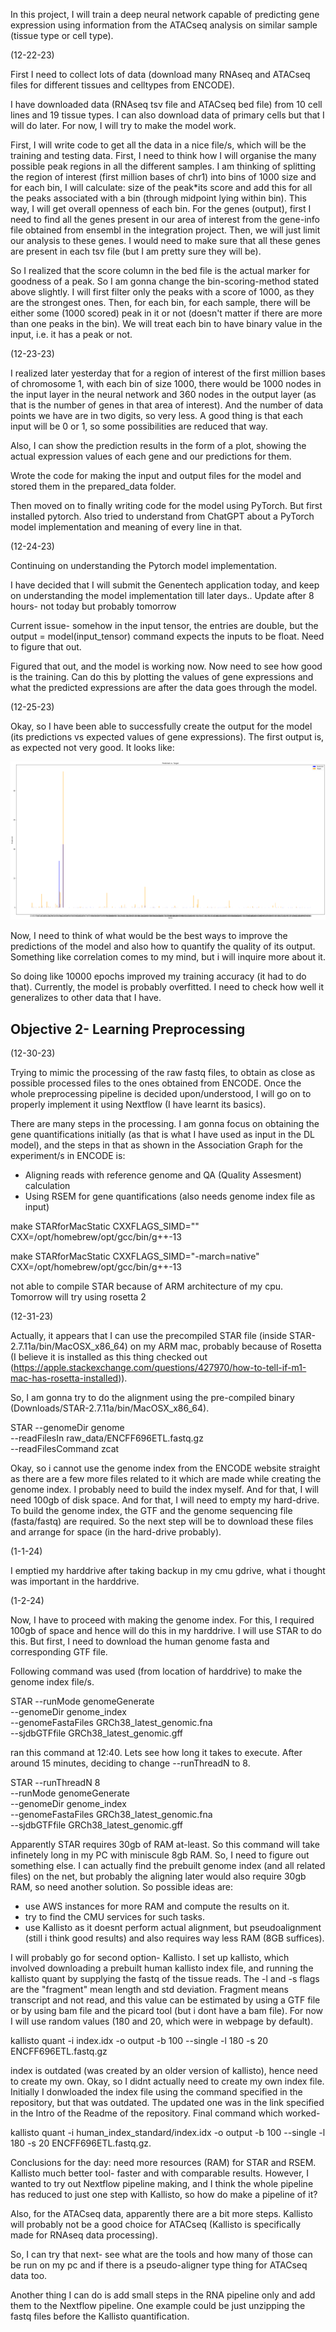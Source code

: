 In this project, I will train a deep neural network capable of predicting gene expression using information from the ATACseq analysis on similar sample (tissue type or cell type).

(12-22-23)

First I need to collect lots of data (download many RNAseq and ATACseq files for different tissues and celltypes from ENCODE).

I have downloaded data (RNAseq tsv file and ATACseq bed file) from 10 cell lines and  19 tissue types. I can also download data of primary cells but that I will do later. For now, I will try to make the model work.

First, I will write code to get all the data in a nice file/s, which will be the training and testing data. First, I need to think how I will organise the many possible peak regions in all the different samples. I am thinking of splitting the region of interest (first million bases of chr1) into bins of 1000 size and for each bin, I will calculate: size of the peak*its score and add this for all the peaks associated with a bin (through midpoint lying within bin). This way, I will get overall openness of each bin. For the genes (output), first I need to find all the genes present in our area of interest from the gene-info file obtained from ensembl in the integration project. Then, we will just limit our analysis to these genes. I would need to make sure that all these genes are present in each tsv file (but I am pretty sure they will be).

So I realized that the score column in the bed file is the actual marker for goodness of a peak. So I am gonna change the bin-scoring-method stated above slightly. I will first filter only the peaks with a score of 1000, as they are the strongest ones. Then, for each bin, for each sample, there will be either some (1000 scored) peak in it or not (doesn't matter if there are more than one peaks in the bin). We will treat each bin to have binary value in the input, i.e. it has a peak or not. 

(12-23-23)

I realized later yesterday that for a region of interest of the first million bases of chromosome 1, with each bin of size 1000, there would be 1000 nodes in the input layer in the neural network and 360 nodes in the output layer (as that is the number of genes in that area of interest). And the number of data points we have are in two digits, so very less. A good thing is that each input will be 0 or 1, so some possibilities are reduced that way.

Also, I can show the prediction results in the form of a plot, showing the actual expression values of each gene and our predictions for them.

Wrote the code for making the input and output files for the model and stored them in the prepared_data folder. 

Then moved on to finally writing code for the model using PyTorch. But first installed pytorch. Also tried to understand from ChatGPT about a PyTorch model implementation and meaning of every line in that.

(12-24-23)

Continuing on understanding the Pytorch model implementation. 

I have decided that I will submit the Genentech application today, and keep on understanding the model implementation till later days.. Update after 8 hours- not today but probably tomorrow

Current issue- somehow in the input tensor, the entries are double, but the output = model(input_tensor) command expects the inputs to be float. Need to figure that out.

Figured that out, and the model is working now. Now need to see how good is the training. Can do this by plotting the values of gene expressions and what the predicted expressions are after the data goes through the model.

(12-25-23)

Okay, so I have been able to successfully create the output for the model (its predictions vs expected values of gene expressions). The first output is, as expected not very good. It looks like:

![first model performance plot](image.png)

Now, I need to think of what would be the best ways to improve the predictions of the model and also how to quantify the quality of its output. Something like correlation comes to my mind, but i will inquire more about it.

So doing like 10000 epochs improved my training accuracy (it had to do that). Currently, the model is probably overfitted. I need to check how well it generalizes to other data that I have.


## Objective 2- Learning Preprocessing

(12-30-23)

Trying to mimic the processing of the raw fastq files, to obtain as close as possible processed files to the ones obtained from ENCODE. Once the whole preprocessing pipeline is decided upon/understood, I will go on to properly implement it using Nextflow (I have learnt its basics). 

There are many steps in the processing. I am gonna focus on obtaining the gene quantifications initially (as that is what I have used as input in the DL model), and the steps in that as shown in the Association Graph for the experiment/s in ENCODE is:

- Aligning reads with reference genome and QA (Quality Assesment) calculation
- Using RSEM for gene quantifications (also needs genome index file as input)

make STARforMacStatic CXXFLAGS_SIMD="" CXX=/opt/homebrew/opt/gcc/bin/g++-13

make STARforMacStatic CXXFLAGS_SIMD="-march=native" CXX=/opt/homebrew/opt/gcc/bin/g++-13

not able to compile STAR because of ARM architecture of my cpu. Tomorrow will try using rosetta 2

(12-31-23)

Actually, it appears that I can use the precompiled STAR file (inside STAR-2.7.11a/bin/MacOSX_x86_64) on my ARM mac, probably because of Rosetta (I believe it is installed as this thing checked out (https://apple.stackexchange.com/questions/427970/how-to-tell-if-m1-mac-has-rosetta-installed)).

So, I am gonna try to do the alignment using the pre-compiled binary (Downloads/STAR-2.7.11a/bin/MacOSX_x86_64).

STAR --genomeDir genome \
--readFilesIn raw_data/ENCFF696ETL.fastq.gz \
--readFilesCommand zcat

Okay, so i cannot use the genome index from the ENCODE website straight as there are a few more files related to it which are made while creating the genome index. I probably need to build the index myself. And for that, I will need 100gb of disk space. And for that, I will need to empty my hard-drive. To build the genome index, the GTF and the genome sequencing file (fasta/fastq) are required. So the next step will be to download these files and arrange for space (in the hard-drive probably). 

(1-1-24)

I emptied my harddrive after taking backup in my cmu gdrive, what i thought was important in the harddrive.

(1-2-24)

Now, I have to proceed with making the genome index. For this, I required 100gb of space and hence will do this in my harddrive. I will use STAR to do this. But first, I need to download the human genome fasta and corresponding GTF file.

Following command was used (from location of harddrive) to make the genome index file/s.

STAR --runMode genomeGenerate \
--genomeDir genome_index \
--genomeFastaFiles GRCh38_latest_genomic.fna \
--sjdbGTFfile GRCh38_latest_genomic.gff 

ran this command at 12:40. Lets see how long it takes to execute. After around 15 minutes, deciding to change --runThreadN to 8.

STAR --runThreadN 8 \
--runMode genomeGenerate \
--genomeDir genome_index \
--genomeFastaFiles GRCh38_latest_genomic.fna \
--sjdbGTFfile GRCh38_latest_genomic.gff 

Apparently STAR requires 30gb of RAM at-least. So this command will take infinetely long in my PC with miniscule 8gb RAM. So, I need to figure out something else. I can actually find the prebuilt genome index (and all related files) on the net, but probably the aligning later would also require 30gb RAM, so need another solution. So possible ideas are:

- use AWS instances for more RAM and compute the results on it.
- try to find the CMU services for such tasks.
- use Kallisto as it doesnt perform actual alignment, but pseudoalignment (still i think good results) and also requires way less RAM (8GB suffices).

I will probably go for second option- Kallisto. I set up kallisto, which involved downloading a prebuilt human kallisto index file, and running the kallisto quant by supplying the fastq of the tissue reads. The -l and -s flags are the "fragment" mean length and std deviation. Fragment means transcript and not read, and this value can be estimated by using a GTF file or by using bam file and the picard tool (but i dont have a bam file). For now I will use random values (180 and 20, which were in webpage by default).

kallisto quant -i index.idx -o output -b 100 --single -l 180 -s 20 ENCFF696ETL.fastq.gz

index is outdated (was created by an older version of kallisto), hence need to create my own. Okay, so I didnt actually need to create my own index file. Initially I donwloaded the index file using the command specified in the repository, but that was outdated. The updated one was in the link specified in the Intro of the Readme of the repository. Final command which worked-

kallisto quant -i human_index_standard/index.idx -o output -b 100 --single -l 180 -s 20 ENCFF696ETL.fastq.gz. 

Conclusions for the day: need more resources (RAM) for STAR and RSEM. Kallisto much better tool- faster and with comparable results. However, I wanted to try out Nextflow pipeline making, and I think the whole pipeline has reduced to just one step with Kallisto, so how do make a pipeline of it?

Also, for the ATACseq data, apparently there are a bit more steps. Kallisto will probably not be a good choice for ATACseq (Kallisto is specifically made for RNAseq data processing). 

So, I can try that next- see what are the tools and how many of those can be run on my pc and if there is a pseudo-aligner type thing for ATACseq data too.

Another thing I can do is add small steps in the RNA pipeline only and add them to the Nextflow pipeline. One example could be just unzipping the fastq files before the Kallisto quantification.


